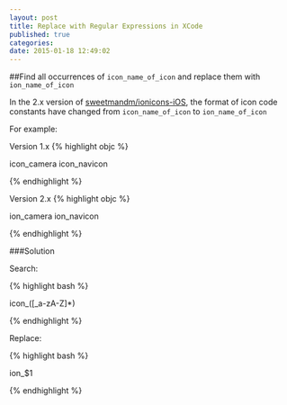 ```yaml
---
layout: post
title: Replace with Regular Expressions in XCode
published: true
categories:
date: 2015-01-18 12:49:02
---
```


##Find all occurrences of <code>icon_name_of_icon</code> and replace them with <code>ion_name_of_icon</code>

In the 2.x version of [sweetmandm/ionicons-iOS](https://github.com/sweetmandm/ionicons-iOS), the format of icon code constants have changed from <code>icon_name_of_icon</code> to <code>ion_name_of_icon</code>

For example:

Version 1.x
{% highlight objc %}

icon_camera
icon_navicon

{% endhighlight %}

Version 2.x
{% highlight objc %}

ion_camera
ion_navicon

{% endhighlight %}

###Solution

Search:

{% highlight bash %}

icon_([_a-zA-Z]*)

{% endhighlight %}

Replace:

{% highlight bash %}

ion_$1

{% endhighlight %}